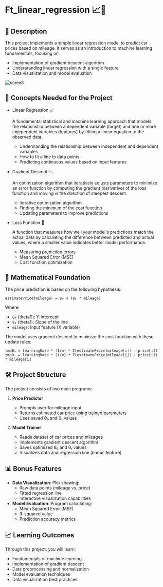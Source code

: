 # Ft_linear_regression 📈🚗

## 📝 Description
This project implements a simple linear regression model to predict car prices based on mileage. It serves as an introduction to machine learning fundamentals, focusing on:
- Implementation of gradient descent algorithm
- Understanding linear regression with a single feature
- Data visualization and model evaluation
  
<!---## Plot Data after Training -->

  ![scree3](https://github.com/user-attachments/assets/19939eb0-8419-4980-958f-125afcbe6b75)


## 🧠 Concepts Needed for the Project
* Linear Regression 📈
  
  A fundamental statistical and machine learning approach that models the relationship between a dependent variable (target)
    and one or more independent variables (features) by fitting a linear equation to the observed data.
  - Understanding the relationship between independent and dependent variables
  - How to fit a line to data points
  - Predicting continuous values based on input features

* Gradient Descent 📉
  
  An optimization algorithm that iteratively adjusts parameters to minimize an error function by computing
    the gradient (derivative) of the loss function and moving in the direction of steepest descent.
  - Iterative optimization algorithm
  - Finding the minimum of the cost function
  - Updating parameters to improve predictions

* Loss Function 🧮
  
  A function that measures how well your model's predictions match the actual data by calculating the difference
    between predicted and actual values, where a smaller value indicates better model performance.
  - Measuring prediction errors
  - Mean Squared Error (MSE)
  - Cost function optimization

## 🧮 Mathematical Foundation
The price prediction is based on the following hypothesis:
```
estimatePrice(mileage) = θ₀ + (θ₁ * mileage)
```
Where:
- `θ₀` (theta0): Y-intercept
- `θ₁` (theta1): Slope of the line
- `mileage`: Input feature (X variable)

The model uses gradient descent to minimize the cost function with these update rules:
```
tmpθ₀ = learningRate * (1/m) * Σ(estimatePrice(mileage[i]) - price[i])
tmpθ₁ = learningRate * (1/m) * Σ(estimatePrice(mileage[i]) - price[i]) * mileage[i]
```

## 🛠️ Project Structure
The project consists of two main programs:
1. **Price Predictor**
   - Prompts user for mileage input
   - Returns estimated car price using trained parameters
   - Uses saved θ₀ and θ₁ values

2. **Model Trainer**
   - Reads dataset of car prices and mileages
   - Implements gradient descent algorithm
   - Saves optimized θ₀ and θ₁ values
   - Visualizes data and regression line (bonus feature)

## 📊 Bonus Features
- **Data Visualization**: Plot showing:
  - Raw data points (mileage vs. price)
  - Fitted regression line
  - Interactive visualization capabilities
- **Model Evaluation**: Program calculating:
  - Mean Squared Error (MSE)
  - R-squared value
  - Prediction accuracy metrics
    
## 📈 Learning Outcomes
Through this project, you will learn:
- Fundamentals of machine learning
- Implementation of gradient descent
- Data preprocessing and normalization
- Model evaluation techniques
- Data visualization best practices
